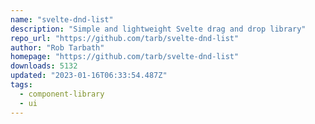 ```yaml
---
name: "svelte-dnd-list"
description: "Simple and lightweight Svelte drag and drop library"
repo_url: "https://github.com/tarb/svelte-dnd-list"
author: "Rob Tarbath"
homepage: "https://github.com/tarb/svelte-dnd-list"
downloads: 5132
updated: "2023-01-16T06:33:54.487Z"
tags: 
  - component-library
  - ui
---
```


